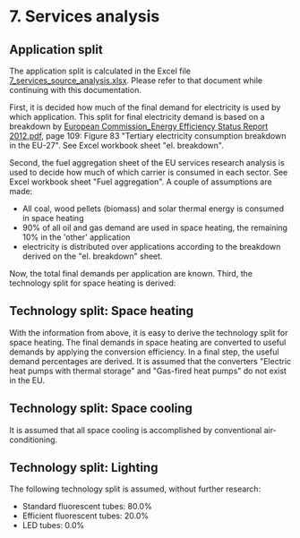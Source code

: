 # 7. Services analysis

## Application split

The application split is calculated in the Excel file [7_services_source_analysis.xlsx](7_services_source_analysis.xlsx). Please refer to that document while continuing with this documentation.

First, it is decided how much of the final demand for electricity is used by which application. This split for final electricity demand is based on a breakdown by [European Commission_Energy Efficiency Status Report 2012.pdf](http://refman.et-model.com/publications/1844), page 109: Figure 83 "Tertiary electricity consumption breakdown in the EU-27". See Excel workbook sheet "el. breakdown".

Second, the fuel aggregation sheet of the EU services research analysis is used to decide how much of which carrier is consumed in each sector. See Excel workbook sheet "Fuel aggregation".
A couple of assumptions are made:

- All coal, wood pellets (biomass) and solar thermal energy is consumed in space heating
- 90% of all oil and gas demand are used in space heating, the remaining 10% in the 'other' application
- electricity is distributed over applications according to the breakdown derived on the "el. breakdown" sheet.

Now, the total final demands per application are known. Third, the technology split for space heating is derived:


## Technology split: Space heating

With the information from above, it is easy to derive the technology split for space heating. The final demands in space heating are converted to useful demands by applying the conversion efficiency.
In a final step, the useful demand percentages are derived.
It is assumed that the converters "Electric heat pumps with thermal storage" and "Gas-fired heat pumps" do not exist in the EU.


## Technology split: Space cooling

It is assumed that all space cooling is accomplished by conventional air-conditioning.


## Technology split: Lighting

The following technology split is assumed, without further research:

- Standard fluorescent tubes: 80.0%
- Efficient fluorescent tubes: 	20.0%
- LED tubes: 0.0%